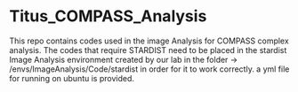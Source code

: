 # Titus_COMPASS_Analysis
This repo contains codes used in the image Analysis for COMPASS complex analysis. The codes that require STARDIST need to be placed in the stardist Image Analysis environment created by our lab in the folder ->  /envs/ImageAnalysis/Code/stardist in order for it to work correctly.
a yml file for running on ubuntu is provided. 
